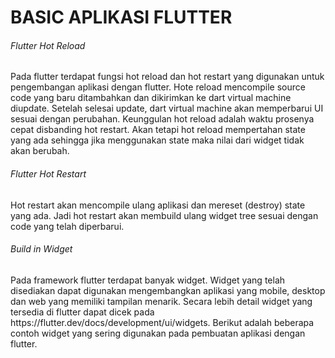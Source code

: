 <h1> BASIC APLIKASI FLUTTER </h1>
<h6> Flutter Hot Reload </h6>
Pada flutter terdapat fungsi hot reload dan hot restart yang digunakan untuk
pengembangan aplikasi dengan flutter. Hote reload mencompile source code yang baru
ditambahkan dan dikirimkan ke dart virtual machine diupdate. Setelah selesai update, dart
virtual machine akan memperbarui UI sesuai dengan perubahan. Keunggulan hot reload
adalah waktu prosenya cepat disbanding hot restart. Akan tetapi hot reload mempertahan
state yang ada sehingga jika menggunakan state maka nilai dari widget tidak akan berubah.
<h6>Flutter Hot Restart </h6>
Hot restart akan mencompile ulang aplikasi dan mereset (destroy) state yang ada. Jadi
hot restart akan membuild ulang widget tree sesuai dengan code yang telah diperbarui.
<h6> Build in Widget </h6>
Pada framework flutter terdapat banyak widget. Widget yang telah disediakan dapat
digunakan mengembangkan aplikasi yang mobile, desktop dan web yang memiliki tampilan
menarik. Secara lebih detail widget yang tersedia di flutter dapat dicek pada
https://flutter.dev/docs/development/ui/widgets. Berikut adalah beberapa contoh widget yang
sering digunakan pada pembuatan aplikasi dengan flutter.
